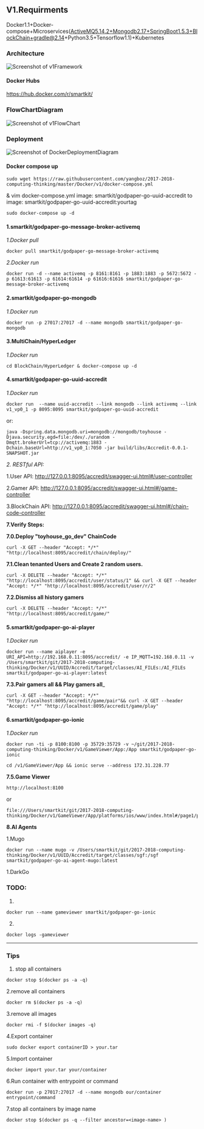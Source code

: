 
## V1.Requirments

Docker1.1+Docker-compose+Microservices(ActiveMQ5.14.2+Mongodb2.17+SpringBoot1.5.3+BlockChain+gradle@2.14+Python3.5+Tensorflow1.1)+Kubernetes

### Architecture

![Screenshot of v1Framework](https://raw.githubusercontent.com/yangboz/2017-2018-computing-thinking/master/Docker/v1/v1Framework.jpg)

#### Docker Hubs

https://hub.docker.com/r/smartkit/

### FlowChartDiagram
![Screenshot of v1FlowChart](https://raw.githubusercontent.com/yangboz/2017-2018-computing-thinking/master/Docker/v1/FlowDiagram_ToyhouseGo_export.png)

### Deployment

![Screenshot of DockerDeploymentDiagram](https://raw.githubusercontent.com/yangboz/2017-2018-computing-thinking/master/Docker/v1/DockerDeploymentDiagram.png)

#### Docker compose up

```
sudo wget https://raw.githubusercontent.com/yangboz/2017-2018-computing-thinking/master/Docker/v1/docker-compose.yml 
```
& vim docker-compose.yml  image: smartkit/godpaper-go-uuid-accredit to  image: smartkit/godpaper-go-uuid-accredit:yourtag

```
sudo docker-compose up -d
```

#### 1.smartkit/godpaper-go-message-broker-activemq

_1.Docker pull_
```
docker pull smartkit/godpaper-go-message-broker-activemq
```
_2.Docker run_
```
docker run -d --name activemq -p 8161:8161 -p 1883:1883 -p 5672:5672 -p 61613:61613 -p 61614:61614 -p 61616:61616 smartkit/godpaper-go-message-broker-activemq
```

#### 2.smartkit/godpaper-go-mongodb

_1.Docker run_
```
docker run -p 27017:27017 -d --name mongodb smartkit/godpaper-go-mongodb
```

#### 3.MultiChain/HyperLedger

_1.Docker run_
```
cd BlockChain/HyperLedger & docker-compose up -d
```

#### 4.smartkit/godpaper-go-uuid-accredit

_1.Docker run_
```
docker run  --name uuid-accredit --link mongodb --link activemq --link v1_vp0_1 -p 8095:8095 smartkit/godpaper-go-uuid-accredit
```

or:
```
java -Dspring.data.mongodb.uri=mongodb://mongodb/toyhouse -Djava.security.egd=file:/dev/./urandom -Dmqtt.brokerUrl=tcp://activemq:1883 -Dchain.baseUrl=http://v1_vp0_1:7050 -jar build/libs/Accredit-0.0.1-SNAPSHOT.jar
```

_2. RESTful API:_

1.User API: http://127.0.0.1:8095/accredit/swagger-ui.html#/user-controller

2.Gamer API: http://127.0.0.1:8095/accredit/swagger-ui.html#/game-controller

3.BlockChain API: http://127.0.0.1:8095/accredit/swagger-ui.html#/chain-code-controller


__7.Verify Steps:__

__7.0.Deploy "toyhouse_go_dev" ChainCode__

```
curl -X GET --header "Accept: */*" "http://localhost:8095/accredit/chain/deploy/"
```

__7.1.Clean tenanted Users and Create 2 random users.__

```
curl -X DELETE --header "Accept: */*" "http://localhost:8095/accredit/user/status/1" && curl -X GET --header "Accept: */*" "http://localhost:8095/accredit/user/r/2"
```

__7.2.Dismiss all history gamers__

```
curl -X DELETE --header "Accept: */*" "http://localhost:8095/accredit/game/"
```

#### 5.smartkit/godpaper-go-ai-player

_1.Docker run_
```
docker run --name aiplayer -e URI_API=http://192.168.0.11:8095/accredit/ -e IP_MQTT=192.168.0.11 -v /Users/smartkit/git/2017-2018-computing-thinking/Docker/v1/UUID/Accredit/target/classes/AI_FILEs:/AI_FILEs smartkit/godpaper-go-ai-player:latest
```


__7.3.Pair gamers all && Play gamers all___

```
curl -X GET --header "Accept: */*" "http://localhost:8095/accredit/game/pair"&& curl -X GET --header "Accept: */*" "http://localhost:8095/accredit/game/play"
```

#### 6.smartkit/godpaper-go-ionic
_1.Docker run_

```
docker run -ti -p 8100:8100 -p 35729:35729 -v ~/git/2017-2018-computing-thinking/Docker/v1/GameViewer/App:/App smartkit/godpaper-go-ionic
```

```
cd /v1/GameViewer/App && ionic serve --address 172.31.228.77
```

__7.5.Game Viewer__

```
http://localhost:8100
```
or

```
file:///Users/smartkit/git/2017-2018-computing-thinking/Docker/v1/GameViewer/App/platforms/ios/www/index.html#/page1/page3
```

__8.AI Agents__

1.Mugo

```
docker run --name mugo -v /Users/smartkit/git/2017-2018-computing-thinking/Docker/v1/UUID/Accredit/target/classes/sgf:/sgf smartkit/godpaper-go-ai-agent-mugo:latest
```
1.DarkGo

### TODO:

1.
```
docker run --name gameviewer smartkit/godpaper-go-ionic
```

2. 
```
docker logs -gameviewer
```
---

### Tips

1. stop all containers

```
docker stop $(docker ps -a -q)    
```
2.remove all containers

```
docker rm $(docker ps -a -q)    
```

3.remove all images
```
docker rmi -f $(docker images -q)
```

4.Export container
```
sudo docker export containerID > your.tar
```
5.Import container
```
docker import your.tar your/container
```
6.Run container with entrypoint or command
```
docker run -p 27017:27017 -d --name mongodb our/container entrypoint/command 
```
7.stop all containers by image name
```
docker stop $(docker ps -q --filter ancestor=<image-name> )
```
